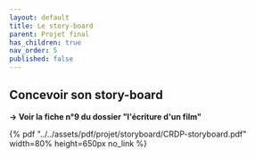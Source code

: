 ```yaml
---
layout: default
title: Le story-board
parent: Projet final
has_children: true
nav_order: 5
published: false
---
```

## Concevoir son story-board

**→ Voir la fiche n°9 du dossier "l'écriture d'un film"**

{% pdf "../../assets/pdf/projet/storyboard/CRDP-storyboard.pdf" width=80% height=650px no_link %}
